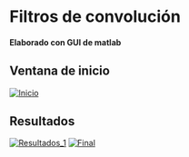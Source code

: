 # Filtros de convolución

####   Elaborado con GUI de matlab

## Ventana de inicio
[![Inicio](https://i.ibb.co/bLf5VxS/Inicio.png "Inicio")](https://i.ibb.co/bLf5VxS/Inicio.png "Inicio")

## Resultados
[![Resultados_1](https://i.ibb.co/BKC9rpC/Cargando-imagen.png "Resultados_1")](https://i.ibb.co/BKC9rpC/Cargando-imagen.png "Resultados_1")
[![Final](https://i.ibb.co/1qq6tV4/Escritorio.png "Final")](https://i.ibb.co/1qq6tV4/Escritorio.png "Final")
